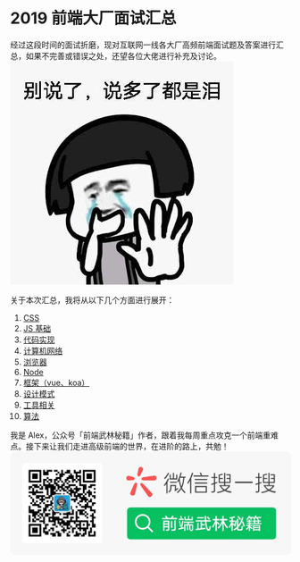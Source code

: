 # 2019 前端大厂面试汇总

经过这段时间的面试折磨，现对互联网一线各大厂高频前端面试题及答案进行汇总，如果不完善或错误之处，还望各位大佬进行补充及讨论。
![avatar](/lib/assets/img/avatar.jpg)

关于本次汇总，我将从以下几个方面进行展开：

1. <a href = '/lib/list/css.md' target="_blank">CSS</a>
2. <a href = '/lib/list/js_base.md' target="_blank">JS 基础</a>
3. <a href = '/lib/list/function.md' target="_blank">代码实现</a>
4. <a href = '/lib/list/net.md' target="_blank">计算机网络</a>
5. <a href = '/lib/list/browser.md' target="_blank">浏览器</a>
6. <a href = '/lib/list/node.md' target="_blank">Node</a>
7. <a href = '/lib/list/frame.md' target="_blank">框架（vue、koa）</a>
8. <a href = '/lib/list/design_pattern.md' target="_blank">设计模式</a>
9. <a href = '/lib/list/util.md' target="_blank">工具相关</a>
10. <a href = '/lib/list/algorithm.md' target="_blank">算法</a>

我是 Alex，公众号「前端武林秘籍」作者，跟着我每周重点攻克一个前端重难点。接下来让我们走进高级前端的世界，在进阶的路上，共勉！
![wechat](/lib/assets/img/wechat.jpeg)
